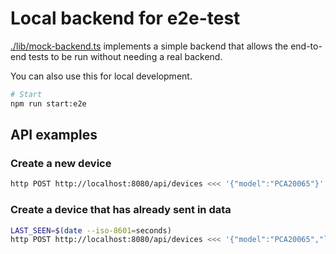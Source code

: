# Local backend for e2e-test

[./lib/mock-backend.ts](mock-backend.ts) implements a simple backend that allows
the end-to-end tests to be run without needing a real backend.

You can also use this for local development.

```bash
# Start
npm run start:e2e
```

## API examples

### Create a new device

```bash
http POST http://localhost:8080/api/devices <<< '{"model":"PCA20065"}'
```

### Create a device that has already sent in data

```bash
LAST_SEEN=$(date --iso-8601=seconds)
http POST http://localhost:8080/api/devices <<< '{"model":"PCA20065","lastSeen":"'$LAST_SEEN'"}'
```
